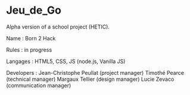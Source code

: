 # Jeu_de_Go
Alpha version of a school project (HETIC).

Name : Born 2 Hack

Rules : in progress

Langages : HTML5, CSS, JS (node.js, Vanilla JS)

Developers : 
Jean-Christophe Peullat (project manager)
Timothé Pearce (technical manager)
Margaux Tellier (design manager)
Lucie Zevaco (communication manager)
